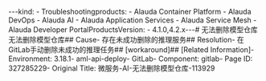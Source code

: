 ---kind:   - Troubleshootingproducts:    - Alauda Container Platform   - Alauda DevOps   - Alauda AI   - Alauda Application Services   - Alauda Service Mesh   - Alauda Developer PortalProductsVersion:   - 4.1.0,4.2.x---<!-- A type of document that involves encountering a fault, diag...it, performing root cause analysis, and providing solutions. --># 无法删除模型仓库无法删除模型仓库## Cause- 存在未成功删除的推理服务## Resolution- 在GitLab手动删除未成功的推理任务## [workaround]## [Related Information]- Environment: 3.18.1- aml-api-deploy- GitLab- Component: gitlab- Page ID: 327285229- Original Title: 微服务-AI-无法删除模型仓库-113929